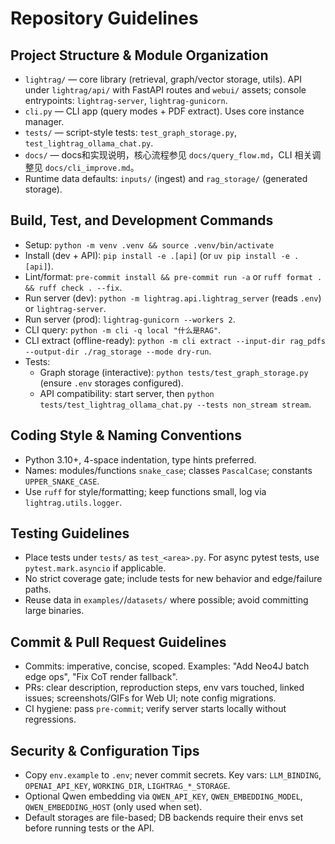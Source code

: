 # Repository Guidelines

## Project Structure & Module Organization

- `lightrag/` — core library (retrieval, graph/vector storage, utils). API under `lightrag/api/` with FastAPI routes and `webui/` assets; console entrypoints: `lightrag-server`, `lightrag-gunicorn`.
- `cli.py` — CLI app (query modes + PDF extract). Uses core instance manager.
- `tests/` — script-style tests: `test_graph_storage.py`, `test_lightrag_ollama_chat.py`.
- `docs/` — docs和实现说明，核心流程参见 `docs/query_flow.md`，CLI 相关调整见 `docs/cli_improve.md`。
- Runtime data defaults: `inputs/` (ingest) and `rag_storage/` (generated storage).

## Build, Test, and Development Commands

- Setup: `python -m venv .venv && source .venv/bin/activate`
- Install (dev + API): `pip install -e .[api]` (or `uv pip install -e .[api]`).
- Lint/format: `pre-commit install && pre-commit run -a` or `ruff format . && ruff check . --fix`.
- Run server (dev): `python -m lightrag.api.lightrag_server` (reads `.env`) or `lightrag-server`.
- Run server (prod): `lightrag-gunicorn --workers 2`.
- CLI query: `python -m cli -q local "什么是RAG"`.
- CLI extract (offline-ready): `python -m cli extract --input-dir rag_pdfs --output-dir ./rag_storage --mode dry-run`.
- Tests:
  - Graph storage (interactive): `python tests/test_graph_storage.py` (ensure `.env` storages configured).
  - API compatibility: start server, then `python tests/test_lightrag_ollama_chat.py --tests non_stream stream`.

## Coding Style & Naming Conventions

- Python 3.10+, 4-space indentation, type hints preferred.
- Names: modules/functions `snake_case`; classes `PascalCase`; constants `UPPER_SNAKE_CASE`.
- Use `ruff` for style/formatting; keep functions small, log via `lightrag.utils.logger`.

## Testing Guidelines

- Place tests under `tests/` as `test_<area>.py`. For async pytest tests, use `pytest.mark.asyncio` if applicable.
- No strict coverage gate; include tests for new behavior and edge/failure paths.
- Reuse data in `examples/`/`datasets/` where possible; avoid committing large binaries.

## Commit & Pull Request Guidelines

- Commits: imperative, concise, scoped. Examples: "Add Neo4J batch edge ops", "Fix CoT render fallback".
- PRs: clear description, reproduction steps, env vars touched, linked issues; screenshots/GIFs for Web UI; note config migrations.
- CI hygiene: pass `pre-commit`; verify server starts locally without regressions.

## Security & Configuration Tips

- Copy `env.example` to `.env`; never commit secrets. Key vars: `LLM_BINDING`, `OPENAI_API_KEY`, `WORKING_DIR`, `LIGHTRAG_*_STORAGE`.
- Optional Qwen embedding via `QWEN_API_KEY`, `QWEN_EMBEDDING_MODEL`, `QWEN_EMBEDDING_HOST` (only used when set).
- Default storages are file-based; DB backends require their envs set before running tests or the API.
